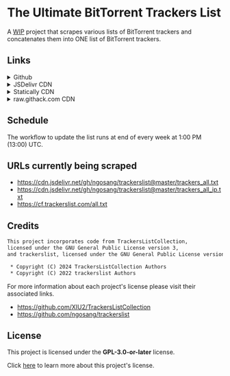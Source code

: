 # The Ultimate BitTorrent Trackers List

A <ins>WIP</ins> project that scrapes various lists of BitTorrent trackers and concatenates them into ONE list of BitTorrent trackers.

## Links

<details>
<summary>
Github
</summary>

* [Link 1](https://raw.githubusercontent.com/FlawlessCasual17/UltimateBTTrackersList/refs/heads/master/ultimate_trackers.txt)
  (Updates immediately whenever a new commit is pushed to the `master` branch)
* [Link 2](https://flawlesscasual17.github.io/UltimateBTTrackersList/ultimate_trackers.txt)
  (Updates immediately whenever a new commit is pushed to the `master` branch)

</details>

<details>
<summary>
JSDelivr CDN
</summary>

* [Link 1](https://cdn.jsdelivr.net/gh/FlawlessCasual17/UltimateBTTrackersList@master/ultimate_trackers.txt)
  (Updates after a week whenever a new commit is pushed to the `master` branch)
* [Link 2](https://cdn.jsdelivr.net/gh/FlawlessCasual17/UltimateBTTrackersList@HEAD/ultimate_trackers.txt)
  (Updates immediately whenever a new commit is pushed to the `master` branch)

</details>

<details>
<summary>
Statically CDN
</summary>

* [Link 1](https://cdn.statically.io/gh/FlawlessCasual17/UltimateBTTrackersList/master/ultimate_trackers.txt)
  (Updates after a week whenever a new commit is pushed to the `master` branch)
* [Link 2](https://cdn.statically.io/gh/FlawlessCasual17/UltimateBTTrackersList/HEAD/ultimate_trackers.txt)
  (Updates immediately whenever a new commit is pushed to the `master` branch)

</details>

<details>
<summary>
raw.githack.com CDN
</summary>

* [Link 1](https://rawcdn.githack.com/FlawlessCasual17/UltimateBTTrackersList/master/ultimate_trackers.txt)
  (Updates after a week whenever a new commit is pushed to the `master` branch)
* [Link 2](https://rawcdn.githack.com/FlawlessCasual17/UltimateBTTrackersList/HEAD/ultimate_trackers.txt)
  (Updates immediately whenever a new commit is pushed to the `master` branch)

</details>

## Schedule

The workflow to update the list runs at end of every week at 1:00 PM (13:00) UTC.

## URLs currently being scraped

* <https://cdn.jsdelivr.net/gh/ngosang/trackerslist@master/trackers_all.txt>
* <https://cdn.jsdelivr.net/gh/ngosang/trackerslist@master/trackers_all_ip.txt>
* <https://cf.trackerslist.com/all.txt>

## Credits

```txt
This project incorporates code from TrackersListCollection,
licensed under the GNU General Public License version 3,
and trackerslist, licensed under the GNU General Public License version 2.

 * Copyright (C) 2024 TrackersListCollection Authors
 * Copyright (C) 2022 trackerslist Authors
```

For more information about each project's license please visit their associated links.

* <https://github.com/XIU2/TrackersListCollection>
* <https://github.com/ngosang/trackerslist>

## License

This project is licensed under the **GPL-3.0-or-later** license.

Click [here](./LICENSE) to learn more about this project's license.

